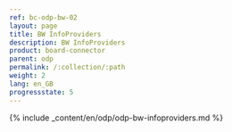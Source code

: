 ```yaml
---
ref: bc-odp-bw-02
layout: page
title: BW InfoProviders
description: BW InfoProviders
product: board-connector
parent: odp
permalink: /:collection/:path
weight: 2
lang: en_GB
progressstate: 5
---
```



{% include _content/en/odp/odp-bw-infoproviders.md %} 